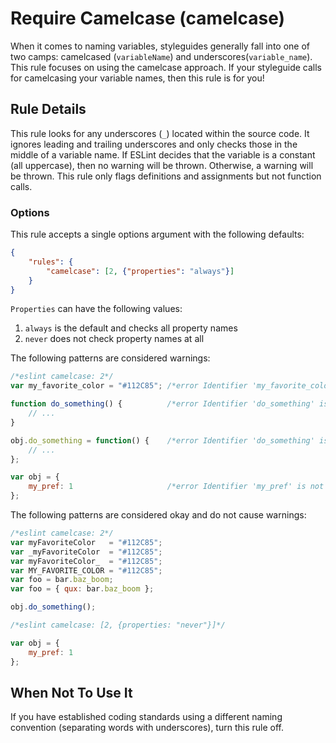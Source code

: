 # Require Camelcase (camelcase)

When it comes to naming variables, styleguides generally fall into one of two camps: camelcased (`variableName`) and underscores(`variable_name`). This rule focuses on using the camelcase approach. If your styleguide calls for camelcasing your variable names, then this rule is for you!

## Rule Details

This rule looks for any underscores (`_`) located within the source code. It ignores leading and trailing underscores and only checks those in the middle of a variable name. If ESLint decides that the variable is a constant (all uppercase), then no warning will be thrown. Otherwise, a warning will be thrown. This rule only flags definitions and assignments but not function calls.

### Options

This rule accepts a single options argument with the following defaults:

```json
{
    "rules": {
        "camelcase": [2, {"properties": "always"}]
    }
}
```

`Properties` can have the following values:

1. `always` is the default and checks all property names
2. `never` does not check property names at all

The following patterns are considered warnings:

```js
/*eslint camelcase: 2*/
var my_favorite_color = "#112C85"; /*error Identifier 'my_favorite_color' is not in camel case.*/

function do_something() {          /*error Identifier 'do_something' is not in camel case.*/
    // ...
}

obj.do_something = function() {    /*error Identifier 'do_something' is not in camel case.*/
    // ...
};

var obj = {
    my_pref: 1                     /*error Identifier 'my_pref' is not in camel case.*/
};
```

The following patterns are considered okay and do not cause warnings:

```js
/*eslint camelcase: 2*/
var myFavoriteColor   = "#112C85";
var _myFavoriteColor  = "#112C85";
var myFavoriteColor_  = "#112C85";
var MY_FAVORITE_COLOR = "#112C85";
var foo = bar.baz_boom;
var foo = { qux: bar.baz_boom };

obj.do_something();
```


```js
/*eslint camelcase: [2, {properties: "never"}]*/

var obj = {
    my_pref: 1
};
```

## When Not To Use It

If you have established coding standards using a different naming convention (separating words with underscores), turn this rule off.
